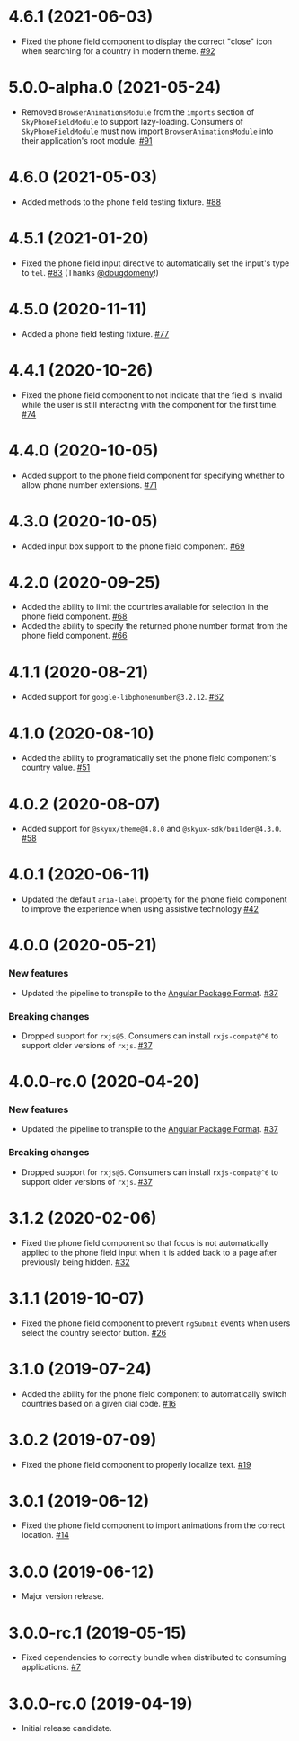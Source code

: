 # 4.6.1 (2021-06-03)

- Fixed the phone field component to display the correct "close" icon when searching for a country in modern theme. [#92](https://github.com/blackbaud/skyux-phone-field/pull/92)

# 5.0.0-alpha.0 (2021-05-24)

- Removed `BrowserAnimationsModule` from the `imports` section of `SkyPhoneFieldModule` to support lazy-loading. Consumers of `SkyPhoneFieldModule` must now import `BrowserAnimationsModule` into their application's root module. [#91](https://github.com/blackbaud/skyux-phone-field/pull/91)

# 4.6.0 (2021-05-03)

- Added methods to the phone field testing fixture. [#88](https://github.com/blackbaud/skyux-phone-field/pull/88)

# 4.5.1 (2021-01-20)

- Fixed the phone field input directive to automatically set the input's type to `tel`. [#83](https://github.com/blackbaud/skyux-phone-field/pull/83) (Thanks [@dougdomeny](https://github.com/dougdomeny)!)

# 4.5.0 (2020-11-11)

- Added a phone field testing fixture. [#77](https://github.com/blackbaud/skyux-phone-field/pull/77)

# 4.4.1 (2020-10-26)

- Fixed the phone field component to not indicate that the field is invalid while the user is still interacting with the component for the first time. [#74](https://github.com/blackbaud/skyux-phone-field/pull/74)

# 4.4.0 (2020-10-05)

- Added support to the phone field component for specifying whether to allow phone number extensions. [#71](https://github.com/blackbaud/skyux-phone-field/pull/71)

# 4.3.0 (2020-10-05)

- Added input box support to the phone field component. [#69](https://github.com/blackbaud/skyux-phone-field/pull/69)

# 4.2.0 (2020-09-25)

- Added the ability to limit the countries available for selection in the phone field component. [#68](https://github.com/blackbaud/skyux-phone-field/pull/68)
- Added the ability to specify the returned phone number format from the phone field component. [#66](https://github.com/blackbaud/skyux-phone-field/pull/66)

# 4.1.1 (2020-08-21)

- Added support for `google-libphonenumber@3.2.12`. [#62](https://github.com/blackbaud/skyux-phone-field/pull/62)

# 4.1.0 (2020-08-10)

- Added the ability to programatically set the phone field component's country value. [#51](https://github.com/blackbaud/skyux-phone-field/pull/51)

# 4.0.2 (2020-08-07)

- Added support for `@skyux/theme@4.8.0` and `@skyux-sdk/builder@4.3.0`. [#58](https://github.com/blackbaud/skyux-phone-field/pull/58)

# 4.0.1 (2020-06-11)

- Updated the default `aria-label` property for the phone field component to improve the experience when using assistive technology [#42](https://github.com/blackbaud/skyux-phone-field/pull/42)

# 4.0.0 (2020-05-21)

### New features

- Updated the pipeline to transpile to the [Angular Package Format](https://docs.google.com/document/d/1CZC2rcpxffTDfRDs6p1cfbmKNLA6x5O-NtkJglDaBVs/preview). [#37](https://github.com/blackbaud/skyux-phone-field/pull/37)

### Breaking changes

- Dropped support for `rxjs@5`. Consumers can install `rxjs-compat@^6` to support older versions of `rxjs`. [#37](https://github.com/blackbaud/skyux-phone-field/pull/37)

# 4.0.0-rc.0 (2020-04-20)

### New features

- Updated the pipeline to transpile to the [Angular Package Format](https://docs.google.com/document/d/1CZC2rcpxffTDfRDs6p1cfbmKNLA6x5O-NtkJglDaBVs/preview). [#37](https://github.com/blackbaud/skyux-phone-field/pull/37)

### Breaking changes

- Dropped support for `rxjs@5`. Consumers can install `rxjs-compat@^6` to support older versions of `rxjs`. [#37](https://github.com/blackbaud/skyux-phone-field/pull/37)

# 3.1.2 (2020-02-06)

- Fixed the phone field component so that focus is not automatically applied to the phone field input when it is added back to a page after previously being hidden. [#32](https://github.com/blackbaud/skyux-phone-field/pull/32)

# 3.1.1 (2019-10-07)

- Fixed the phone field component to prevent `ngSubmit` events when users select the country selector button. [#26](https://github.com/blackbaud/skyux-phone-field/pull/26)

# 3.1.0 (2019-07-24)

- Added the ability for the phone field component to automatically switch countries based on a given dial code. [#16](https://github.com/blackbaud/skyux-phone-field/pull/16)

# 3.0.2 (2019-07-09)

- Fixed the phone field component to properly localize text. [#19](https://github.com/blackbaud/skyux-phone-field/pull/19)

# 3.0.1 (2019-06-12)

- Fixed the phone field component to import animations from the correct location. [#14](https://github.com/blackbaud/skyux-phone-field/pull/14)

# 3.0.0 (2019-06-12)

- Major version release.

# 3.0.0-rc.1 (2019-05-15)

- Fixed dependencies to correctly bundle when distributed to consuming applications. [#7](https://github.com/blackbaud/skyux-phone-field/pull/7)

# 3.0.0-rc.0 (2019-04-19)

- Initial release candidate.

